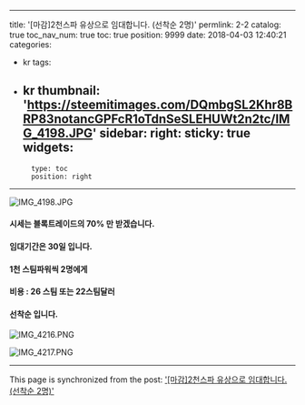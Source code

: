
---
title: '[마감]2천스파 유상으로 임대합니다. (선착순 2명)'
permlink: 2-2
catalog: true
toc_nav_num: true
toc: true
position: 9999
date: 2018-04-03 12:40:21
categories:
- kr
tags:
- kr
thumbnail: 'https://steemitimages.com/DQmbgSL2Khr8BRP83notancGPFcR1oTdnSeSLEHUWt2n2tc/IMG_4198.JPG'
sidebar:
    right:
        sticky: true
widgets:
    -
        type: toc
        position: right
---


![IMG_4198.JPG](https://steemitimages.com/DQmbgSL2Khr8BRP83notancGPFcR1oTdnSeSLEHUWt2n2tc/IMG_4198.JPG)

#### 시세는 블록트레이드의 70% 만 받겠습니다. 
#### 임대기간은 30일 입니다. 
#### 1천 스팀파워씩 2명에게 
#### 비용 : 26 스팀 또는 22스팀달러
#### 선착순 입니다. 


![IMG_4216.PNG](https://steemitimages.com/DQmVJmpK7j33AkLeHqBjwJ7LNvcTKuHWXHGK26ZjoCrkxUy/IMG_4216.PNG)

![IMG_4217.PNG](https://steemitimages.com/DQmbAQEze8LLjg7ZUCK7nCcPNrApT59faXE6PbV56RqTFWn/IMG_4217.PNG)

- - -

This page is synchronized from the post: ['[마감]2천스파 유상으로 임대합니다. (선착순 2명)'](https://steemit.com/@kingbit/2-2)
